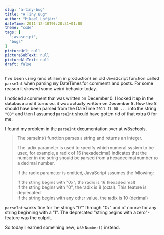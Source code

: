 ```yaml
---
slug: "a-tiny-bug"
title: "A Tiny Bug"
author: "Mikael Lofjärd"
dateTime: 2011-12-10T00:20:31+01:00
theme: "code"
tags: [
  "javascript",
  "bugs"
]
pictureUrl: null
pictureSubText: null
pictureAltText: null
draft: false
---
```

I've been using (and still am in production) an old JavaScript function called `parseInt` when parsing my DateTimes for comments and posts. For some reason it showed some weird behavior today.

I noticed a comment that was written on December 0. I looked it up in the database and it turns out it was actually written on December 8. Now the 8 should have been parsed from the DateTime `2011-11-08 ...` into the string `"08"` and then I assumed `parseInt` should have gotten rid of that extra 0 for me.

I found my problem in the `parseInt` documentation over at w3schools.

> The parseInt() function parses a string and returns an integer.
>
> The radix parameter is used to specify which numeral system to be used, for example, a  radix of 16 (hexadecimal) indicates that the number in the string should be parsed  from a hexadecimal number to a decimal number.
>
> If the radix parameter is omitted, JavaScript assumes the following:
>
> If the string begins with "0x", the radix is 16 (hexadecimal)  
> If the string begins with "0", the radix is 8 (octal). This feature is deprecated  
> If the string begins with any other value, the radix is 10 (decimal)  

`parseInt` works fine for the strings "01" through "07" and of course for any string beginning with a "1". The deprecated "string begins with a zero"-feature was the culprit.

So today I learned something new; use `Number()` instead.
